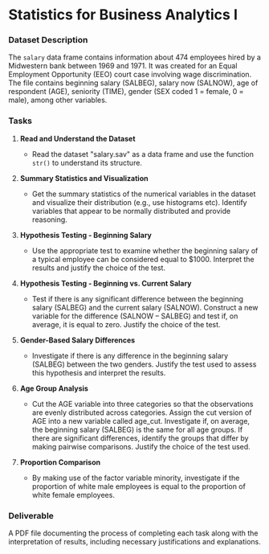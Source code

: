 # Statistics for Business Analytics I

### Dataset Description
The `salary` data frame contains information about 474 employees hired by a Midwestern bank between 1969 and 1971. It was created for an Equal Employment Opportunity (EEO) court case involving wage discrimination. The file contains beginning salary (SALBEG), salary now (SALNOW), age of respondent (AGE), seniority (TIME), gender (SEX coded 1 = female, 0 = male), among other variables.

### Tasks

1. **Read and Understand the Dataset**
    - Read the dataset "salary.sav" as a data frame and use the function `str()` to understand its structure.

2. **Summary Statistics and Visualization**
    - Get the summary statistics of the numerical variables in the dataset and visualize their distribution (e.g., use histograms etc). Identify variables that appear to be normally distributed and provide reasoning.

3. **Hypothesis Testing - Beginning Salary**
    - Use the appropriate test to examine whether the beginning salary of a typical employee can be considered equal to $1000. Interpret the results and justify the choice of the test.

4. **Hypothesis Testing - Beginning vs. Current Salary**
    - Test if there is any significant difference between the beginning salary (SALBEG) and the current salary (SALNOW). Construct a new variable for the difference (SALNOW – SALBEG) and test if, on average, it is equal to zero. Justify the choice of the test.

5. **Gender-Based Salary Differences**
    - Investigate if there is any difference in the beginning salary (SALBEG) between the two genders. Justify the test used to assess this hypothesis and interpret the results.

6. **Age Group Analysis**
    - Cut the AGE variable into three categories so that the observations are evenly distributed across categories. Assign the cut version of AGE into a new variable called age_cut. Investigate if, on average, the beginning salary (SALBEG) is the same for all age groups. If there are significant differences, identify the groups that differ by making pairwise comparisons. Justify the choice of the test used.

7. **Proportion Comparison**
    - By making use of the factor variable minority, investigate if the proportion of white male employees is equal to the proportion of white female employees.

### Deliverable

A PDF file documenting the process of completing each task along with the interpretation of results, including necessary justifications and explanations.
